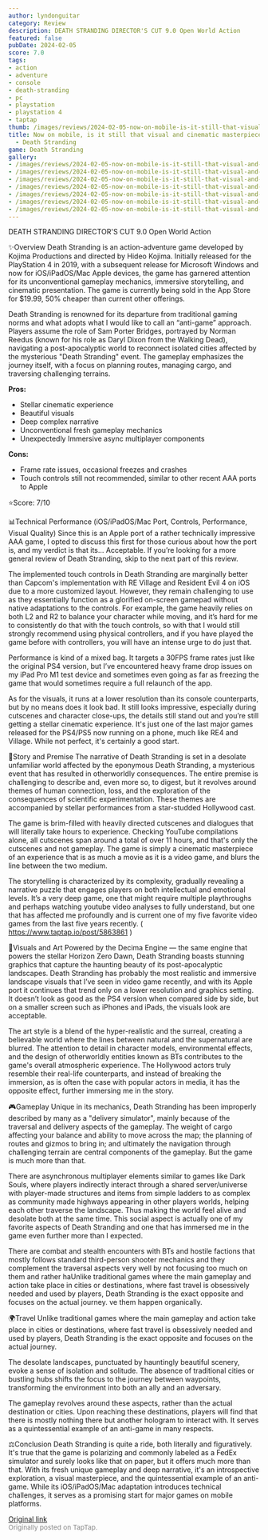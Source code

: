 ```yaml
---
author: lyndonguitar
category: Review
description: DEATH STRANDING DIRECTOR'S CUT 9.0 Open World Action
featured: false
pubDate: 2024-02-05
score: 7.0
tags:
- action
- adventure
- console
- death-stranding
- pc
- playstation
- playstation 4
- taptap
thumb: /images/reviews/2024-02-05-now-on-mobile-is-it-still-that-visual-and-cinematic-masterpiece--review---death-stranding-0.avif
title: Now on mobile, is it still that visual and cinematic masterpiece? | Review
  - Death Stranding
game: Death Stranding
gallery:
- /images/reviews/2024-02-05-now-on-mobile-is-it-still-that-visual-and-cinematic-masterpiece--review---death-stranding-0.avif
- /images/reviews/2024-02-05-now-on-mobile-is-it-still-that-visual-and-cinematic-masterpiece--review---death-stranding-1.avif
- /images/reviews/2024-02-05-now-on-mobile-is-it-still-that-visual-and-cinematic-masterpiece--review---death-stranding-2.avif
- /images/reviews/2024-02-05-now-on-mobile-is-it-still-that-visual-and-cinematic-masterpiece--review---death-stranding-3.avif
- /images/reviews/2024-02-05-now-on-mobile-is-it-still-that-visual-and-cinematic-masterpiece--review---death-stranding-4.avif
- /images/reviews/2024-02-05-now-on-mobile-is-it-still-that-visual-and-cinematic-masterpiece--review---death-stranding-5.avif
- /images/reviews/2024-02-05-now-on-mobile-is-it-still-that-visual-and-cinematic-masterpiece--review---death-stranding-6.avif
---
```

DEATH STRANDING DIRECTOR'S CUT
9.0
Open World
Action

✨Overview
Death Stranding is an action-adventure game developed by Kojima Productions and directed by Hideo Kojima. Initially released for the PlayStation 4 in 2019, with a subsequent release for Microsoft Windows and now for iOS/iPadOS/Mac Apple devices, the game has garnered attention for its unconventional gameplay mechanics, immersive storytelling, and cinematic presentation. The game is currently being sold in the App Store for $19.99, 50% cheaper than current other offerings.

Death Stranding is renowned for its departure from traditional gaming norms and what adopts what I would like to call an “anti-game” approach. Players assume the role of Sam Porter Bridges, portrayed by Norman Reedus (known for his role as Daryl Dixon from the Walking Dead), navigating a post-apocalyptic world to reconnect isolated cities affected by the mysterious "Death Stranding" event. The gameplay emphasizes the journey itself, with a focus on planning routes, managing cargo, and traversing challenging terrains.


**Pros:**
- Stellar cinematic experience
- Beautiful visuals
- Deep complex narrative
- Unconventional fresh gameplay mechanics
- Unexpectedly Immersive async multiplayer components



**Cons:**
- Frame rate issues, occasional freezes and crashes
- Touch controls still not recommended, similar to other recent AAA ports to Apple


⭐️Score: 7/10

📊Technical Performance (iOS/iPadOS/Mac Port, Controls, Performance, Visual Quality)
Since this is an Apple port of a rather technically impressive AAA game, I opted to discuss this first for those curious about how the port is, and my verdict is that its… Acceptable. If you’re looking for a more general review of Death Stranding, skip to the next part of this review.

The implemented touch controls in Death Stranding are marginally better than Capcom's implementation with RE Village and Resident Evil 4 on iOS due to a more customized layout. However, they remain challenging to use as they essentially function as a glorified on-screen gamepad without native adaptations to the controls. For example, the game heavily relies on both L2 and R2 to balance your character while moving, and it’s hard for me to consistently do that with the touch controls, so with that I would still strongly recommend using physical controllers, and if you have played the game before with controllers, you will have an intense urge to do just that.

Performance is kind of a mixed bag. It targets a 30FPS frame rates just like the original PS4 version, but I’ve encountered heavy frame drop issues on my iPad Pro M1 test device and sometimes even going as far as freezing the game that would sometimes require a full relaunch of the app.

As for the visuals, it runs at a lower resolution than its console counterparts, but by no means does it look bad. It still looks impressive, especially during cutscenes and character close-ups, the details still stand out and you’re still getting a stellar cinematic experience. It's just one of the last major games released for the PS4/PS5 now running on a phone, much like RE4 and Village. While not perfect, it's certainly a good start.

📖Story and Premise
The narrative of Death Stranding is set in a desolate unfamiliar world affected by the eponymous Death Stranding, a mysterious event that has resulted in otherworldly consequences. The entire premise is challenging to describe and, even more so, to digest, but it revolves around themes of human connection, loss, and the exploration of the consequences of scientific experimentation. These themes are accompanied by stellar performances from a star-studded Hollywood cast.

The game is brim-filled with heavily directed cutscenes and dialogues that will literally take hours to experience. Checking YouTube compilations alone, all cutscenes span around a total of over 11 hours, and that's only the cutscenes and not gameplay. The game is simply a cinematic masterpiece of an experience that is as much a movie as it is a video game, and blurs the line between the two medium.

The storytelling is characterized by its complexity, gradually revealing a narrative puzzle that engages players on both intellectual and emotional levels. It’s a very deep game, one that might require multiple playthroughs and perhaps watching youtube video analyses to fully understand, but one that has affected me profoundly and is current one of my five favorite video games from the last five years recently. ( https://www.taptap.io/post/5863861 )

🎨Visuals and Art
Powered by the Decima Engine — the same engine that powers the stellar Horizon Zero Dawn, Death Stranding boasts stunning graphics that capture the haunting beauty of its post-apocalyptic landscapes. Death Stranding has probably the most realistic and immersive landscape visuals that I’ve seen in video game recently, and with its Apple port it continues that trend only on a lower resolution and graphics setting. It doesn’t look as good as the PS4 version when compared side by side, but on a smaller screen such as iPhones and iPads, the visuals look are acceptable.

The art style is a blend of the hyper-realistic and the surreal, creating a believable world where the lines between natural and the supernatural are blurred. The attention to detail in character models, environmental effects, and the design of otherworldly entities known as BTs contributes to the game's overall atmospheric experience. The Hollywood actors truly resemble their real-life counterparts, and instead of breaking the immersion, as is often the case with popular actors in media, it has the opposite effect, further immersing me in the story.

🎮Gameplay
Unique in its mechanics, Death Stranding has been improperly described by many as a "delivery simulator", mainly because of the traversal and delivery aspects of the gameplay. The weight of cargo affecting your balance and ability to move across the map; the planning of routes and gizmos to bring in; and ultimately the navigation through challenging terrain are central components of the gameplay.  But the game is much more than that.

There are asynchronous multiplayer elements similar to games like Dark Souls, where players indirectly interact through a shared server/universe with player-made structures and items from simple ladders to as complex as community made highways appearing in other players worlds, helping each other traverse the landscape. Thus making the world feel alive and desolate both at the same time. This social aspect is actually one of my favorite aspects of Death Stranding and one that has immersed me in the game even further more than I expected.

There are combat and stealth encounters with BTs and hostile factions that mostly follows standard third-person shooter mechanics and they complement the traversal aspects very well by not focusing too much on them and rather haUnlike traditional games where the main gameplay and action take place in cities or destinations, where fast travel is obsessively needed and used by players, Death Stranding is the exact opposite and focuses on the actual journey. ve them happen organically.

🌍Travel
Unlike traditional games where the main gameplay and action take place in cities or destinations, where fast travel is obsessively needed and used by players, Death Stranding is the exact opposite and focuses on the actual journey.

The desolate landscapes, punctuated by hauntingly beautiful scenery, evoke a sense of isolation and solitude. The absence of traditional cities or bustling hubs shifts the focus to the journey between waypoints, transforming the environment into both an ally and an adversary.

The gameplay revolves around these aspects, rather than the actual destination or cities. Upon reaching these destinations, players will find that there is mostly nothing there but another hologram to interact with.  It serves as a quintessential example of an anti-game in many respects.

⚖️Conclusion
Death Stranding is quite a ride, both literally and figuratively. It's true that the game is polarizing and commonly labeled as a FedEx simulator and surely looks like that on paper, but it offers much more than that. With its fresh unique gameplay and deep narrative, it's an introspective exploration, a visual masterpiece, and the quintessential example of an anti-game. While its iOS/iPadOS/Mac adaptation introduces technical challenges, it serves as a promising start for major games on mobile platforms.

[Original link](https://www.taptap.io/post/6963929)<br><span style="font-size: 0.95em; color: #888;">Originally posted on TapTap.</span>